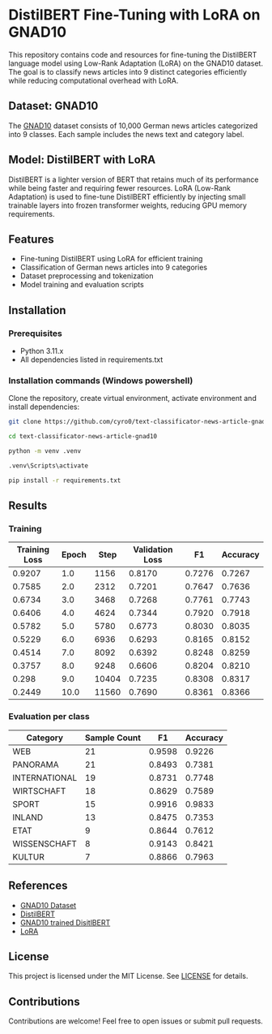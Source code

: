 # DistilBERT Fine-Tuning with LoRA on GNAD10

This repository contains code and resources for fine-tuning the DistilBERT language model using Low-Rank Adaptation (LoRA) on the GNAD10 dataset. The goal is to classify news articles into 9 distinct categories efficiently while reducing computational overhead with LoRA.

## Dataset: GNAD10
The [GNAD10](community-datasets/gnad10) dataset  consists of 10,000 German news articles categorized into 9 classes. Each sample includes the news text and category label.

## Model: DistilBERT with LoRA
DistilBERT is a lighter version of BERT that retains much of its performance while being faster and requiring fewer resources. LoRA (Low-Rank Adaptation) is used to fine-tune DistilBERT efficiently by injecting small trainable layers into frozen transformer weights, reducing GPU memory requirements.

## Features
- Fine-tuning DistilBERT using LoRA for efficient training
- Classification of German news articles into 9 categories
- Dataset preprocessing and tokenization
- Model training and evaluation scripts

## Installation

### Prerequisites

* Python 3.11.x
* All dependencies listed in requirements.txt

### Installation commands (Windows powershell)
Clone the repository, create virtual environment, activate environment and install dependencies:

```bash
git clone https://github.com/cyro0/text-classificator-news-article-gnad10.git
```
```bash
cd text-classificator-news-article-gnad10
```
```bash
python -m venv .venv
```
```bash
.venv\Scripts\activate
```
```bash
pip install -r requirements.txt
```

## Results

### Training
| Training Loss | Epoch | Step  | Validation Loss | F1    | Accuracy |
|--------------|-------|-------|----------------|-------|----------|
| 0.9207       | 1.0   | 1156  | 0.8170         | 0.7276 | 0.7267   |
| 0.7585       | 2.0   | 2312  | 0.7201         | 0.7647 | 0.7636   |
| 0.6734       | 3.0   | 3468  | 0.7268         | 0.7761 | 0.7743   |
| 0.6406       | 4.0   | 4624  | 0.7344         | 0.7920 | 0.7918   |
| 0.5782       | 5.0   | 5780  | 0.6773         | 0.8030 | 0.8035   |
| 0.5229       | 6.0   | 6936  | 0.6293         | 0.8165 | 0.8152   |
| 0.4514       | 7.0   | 8092  | 0.6392         | 0.8248 | 0.8259   |
| 0.3757       | 8.0   | 9248  | 0.6606         | 0.8204 | 0.8210   |
| 0.298        | 9.0   | 10404 | 0.7235         | 0.8308 | 0.8317   |
| 0.2449       | 10.0  | 11560 | 0.7690         | 0.8361 | 0.8366   |

### Evaluation per class
| Category       | Sample Count | F1  | Accuracy |
|---------------|-------|----------|--------------|
| WEB          | 21  | 0.9598   | 0.9226       |
| PANORAMA     | 21  | 0.8493   | 0.7381       |
| INTERNATIONAL | 19  | 0.8731   | 0.7748       |
| WIRTSCHAFT   | 18  | 0.8629   | 0.7589       |
| SPORT        | 15  | 0.9916   | 0.9833       |
| INLAND       | 13  | 0.8475   | 0.7353       |
| ETAT         | 9   | 0.8644   | 0.7612       |
| WISSENSCHAFT | 8   | 0.9143   | 0.8421       |
| KULTUR       | 7   | 0.8866   | 0.7963       |

## References
- [GNAD10 Dataset](community-datasets/gnad10)
- [DistilBERT](https://huggingface.co/distilbert/distilbert-base-uncased)
- [GNAD10 trained DisitlBERT](https://huggingface.co/cyrp/distilbert-base-uncased-gnad10)
- [LoRA](https://arxiv.org/pdf/2106.09685)

## License
This project is licensed under the MIT License. See [LICENSE](LICENSE) for details.

## Contributions
Contributions are welcome! Feel free to open issues or submit pull requests.
